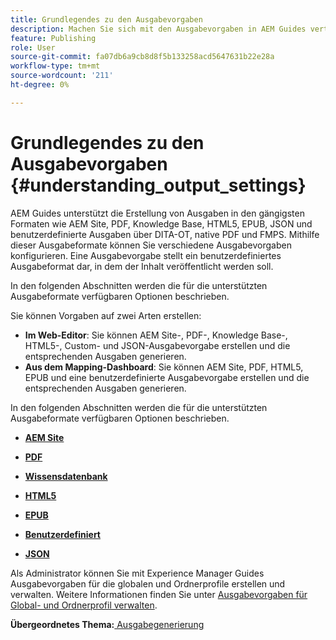 ```yaml
---
title: Grundlegendes zu den Ausgabevorgaben
description: Machen Sie sich mit den Ausgabevorgaben in AEM Guides vertraut. Erstellen Sie Ausgabevorgaben aus dem Web-Editor und dem Dashboard für AEM Website-, PDF-, HTML5-, EPUB-, benutzerdefinierten und JSON-Formate.
feature: Publishing
role: User
source-git-commit: fa07db6a9cb8d8f5b133258acd5647631b22e28a
workflow-type: tm+mt
source-wordcount: '211'
ht-degree: 0%

---
```


# Grundlegendes zu den Ausgabevorgaben {#understanding_output_settings}

AEM Guides unterstützt die Erstellung von Ausgaben in den gängigsten Formaten wie AEM Site, PDF, Knowledge Base, HTML5, EPUB, JSON und benutzerdefinierte Ausgaben über DITA-OT, native PDF und FMPS. Mithilfe dieser Ausgabeformate können Sie verschiedene Ausgabevorgaben konfigurieren. Eine Ausgabevorgabe stellt ein benutzerdefiniertes Ausgabeformat dar, in dem der Inhalt veröffentlicht werden soll.

In den folgenden Abschnitten werden die für die unterstützten Ausgabeformate verfügbaren Optionen beschrieben.

Sie können Vorgaben auf zwei Arten erstellen:

- **Im Web-Editor**: Sie können AEM Site-, PDF-, Knowledge Base-, HTML5-, Custom- und JSON-Ausgabevorgabe erstellen und die entsprechenden Ausgaben generieren.
- **Aus dem Mapping-Dashboard**: Sie können AEM Site, PDF, HTML5, EPUB und eine benutzerdefinierte Ausgabevorgabe erstellen und die entsprechenden Ausgaben generieren.

In den folgenden Abschnitten werden die für die unterstützten Ausgabeformate verfügbaren Optionen beschrieben.

- **[AEM Site](generate-output-aem-site.md)**

- **[PDF](generate-output-pdf.md)**

- **[Wissensdatenbank](generate-output-knowledge-base.md)**

- **[HTML5](generate-output-html5.md)**

- **[EPUB](generate-output-epub.md)**

- **[Benutzerdefiniert](generate-output-custom.md)**

- **[JSON](generate-output-json.md)**

Als Administrator können Sie mit Experience Manager Guides Ausgabevorgaben für die globalen und Ordnerprofile erstellen und verwalten. Weitere Informationen finden Sie unter [Ausgabevorgaben für Global- und Ordnerprofil verwalten](./web-editor-manage-output-presets.md).

**Übergeordnetes Thema:**[ Ausgabegenerierung](generate-output.md)
